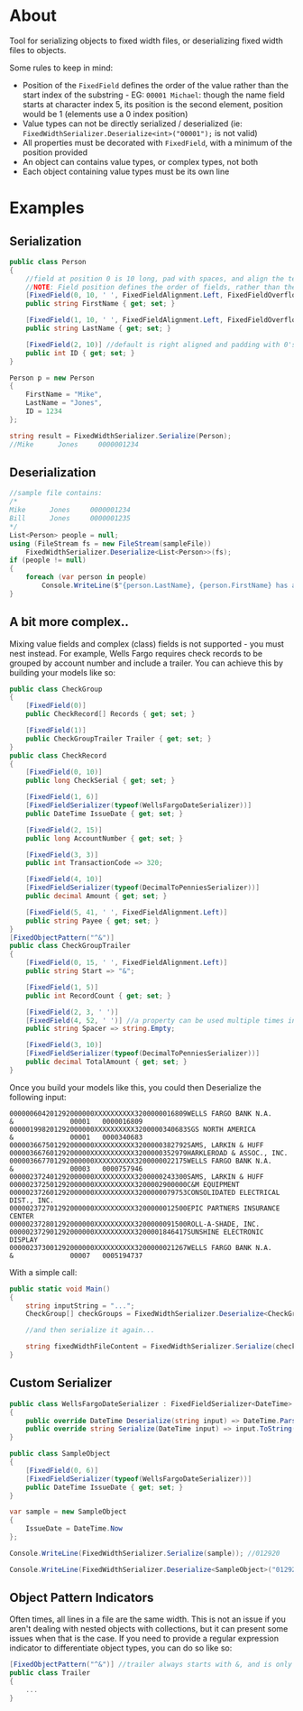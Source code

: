 # About

Tool for serializing objects to fixed width files, or deserializing fixed width files to objects.

Some rules to keep in mind:

- Position of the `FixedField` defines the order of the value rather than the start index of the substring - EG: `00001 Michael`: though the name field starts at character index 5, its position is the second element, position would be 1 (elements use a 0 index position)
- Value types can not be directly serialized / deserialized (ie: `FixedWidthSerializer.Deserialize<int>("00001");` is not valid)
- All properties must be decorated with `FixedField`, with a minimum of the position provided
- An object can contains value types, or complex types, not both
- Each object containing value types must be its own line

# Examples

## Serialization

```csharp
public class Person
{
    //field at position 0 is 10 long, pad with spaces, and align the text to the left side of the field (Right is default)
    //NOTE: Field position defines the order of fields, rather than the index that the substring of the field starts at
    [FixedField(0, 10, ' ', FixedFieldAlignment.Left, FixedFieldOverflowMode.Truncate)] //align field to the left, and just truncate if their name is too long - their ID is the import bit!
    public string FirstName { get; set; }

    [FixedField(1, 10, ' ', FixedFieldAlignment.Left, FixedFieldOverflowMode.Truncate)]
    public string LastName { get; set; }

    [FixedField(2, 10)] //default is right aligned and padding with 0's
    public int ID { get; set; }
}

Person p = new Person
{
    FirstName = "Mike",
    LastName = "Jones",
    ID = 1234
};

string result = FixedWidthSerializer.Serialize(Person);
//Mike      Jones     0000001234
```

## Deserialization

```csharp
//sample file contains:
/*
Mike      Jones     0000001234
Bill      Jones     0000001235
*/
List<Person> people = null;
using (FileStream fs = new FileStream(sampleFile))
    FixedWidthSerializer.Deserialize<List<Person>>(fs);
if (people != null)
{
    foreach (var person in people)
        Console.WriteLine($"{person.LastName}, {person.FirstName} has an ID of {person.ID}");
}
```

## A bit more complex..

Mixing value fields and complex (class) fields is not supported - you must nest instead. For example, Wells Fargo requires check records to be grouped by account number and include a trailer. You can achieve this by building your models like so:

```csharp
public class CheckGroup
{
    [FixedField(0)]
    public CheckRecord[] Records { get; set; }

    [FixedField(1)]
    public CheckGroupTrailer Trailer { get; set; }
}
public class CheckRecord
{
    [FixedField(0, 10)]
    public long CheckSerial { get; set; }

    [FixedField(1, 6)]
    [FixedFieldSerializer(typeof(WellsFargoDateSerializer))]
    public DateTime IssueDate { get; set; }

    [FixedField(2, 15)]
    public long AccountNumber { get; set; }

    [FixedField(3, 3)]
    public int TransactionCode => 320;

    [FixedField(4, 10)]
    [FixedFieldSerializer(typeof(DecimalToPenniesSerializer))]
    public decimal Amount { get; set; }

    [FixedField(5, 41, ' ', FixedFieldAlignment.Left)]
    public string Payee { get; set; }
}
[FixedObjectPattern("^&")]
public class CheckGroupTrailer
{
    [FixedField(0, 15, ' ', FixedFieldAlignment.Left)]
    public string Start => "&";

    [FixedField(1, 5)]
    public int RecordCount { get; set; }

    [FixedField(2, 3, ' ')]
    [FixedField(4, 52, ' ')] //a property can be used multiple times in an object's string. Mostly useful for placeholder properties
    public string Spacer => string.Empty;

    [FixedField(3, 10)]
    [FixedFieldSerializer(typeof(DecimalToPenniesSerializer))]
    public decimal TotalAmount { get; set; }
}
```

Once you build your models like this, you could then Deserialize the following input:

```
000000604201292000000XXXXXXXXXX3200000016809WELLS FARGO BANK N.A.
&              00001   0000016809
000001998201292000000XXXXXXXXXX3200000340683SGS NORTH AMERICA
&              00001   0000340683
000003667501292000000XXXXXXXXXX3200000382792SAMS, LARKIN & HUFF
00000366760129200000XXXXXXXXXXX3200000352979HARKLEROAD & ASSOC., INC.
000003667701292000000XXXXXXXXXX3200000022175WELLS FARGO BANK N.A.
&              00003   0000757946
000002372401292000000XXXXXXXXXX3200000243300SAMS, LARKIN & HUFF
000002372501292000000XXXXXXXXXX3200002900000C&M EQUIPMENT
000002372601292000000XXXXXXXXXX3200000079753CONSOLIDATED ELECTRICAL DIST., INC.
000002372701292000000XXXXXXXXXX3200000012500EPIC PARTNERS INSURANCE CENTER
000002372801292000000XXXXXXXXXX3200000091500ROLL-A-SHADE, INC.
000002372901292000000XXXXXXXXXX3200001846417SUNSHINE ELECTRONIC DISPLAY
000002373001292000000XXXXXXXXXX3200000021267WELLS FARGO BANK N.A.
&              00007   0005194737
```

With a simple call:

```csharp
public static void Main()
{
    string inputString = "...";
    CheckGroup[] checkGroups = FixedWidthSerializer.Deserialize<CheckGroup[]>(inputString);

    //and then serialize it again...

    string fixedWidthFileContent = FixedWidthSerializer.Serialize(checkGroups);
}
```

## Custom Serializer

```csharp
public class WellsFargoDateSerializer : FixedFieldSerializer<DateTime>
{
    public override DateTime Deserialize(string input) => DateTime.ParseExact(input, "MMddyy", CultureInfo.InvariantCulture);
    public override string Serialize(DateTime input) => input.ToString("MMddyy");
}

public class SampleObject
{
    [FixedField(0, 6)]
    [FixedFieldSerializer(typeof(WellsFargoDateSerializer))]
    public DateTime IssueDate { get; set; }
}

var sample = new SampleObject
{
    IssueDate = DateTime.Now
};

Console.WriteLine(FixedWidthSerializer.Serialize(sample)); //012920

Console.WriteLine(FixedWidthSerializer.Deserialize<SampleObject>("012920").IssueDate); //1/29/2020 12:00:00 AM
```

## Object Pattern Indicators

Often times, all lines in a file are the same width. This is not an issue if you aren't dealing with nested objects with collections, but it can present some issues when that is the case.
If you need to provide a regular expression indicator to differentiate object types, you can do so like so:

```csharp
[FixedObjectPattern("^&")] //trailer always starts with &, and is only line type which does so.
public class Trailer
{
    ...
}
```